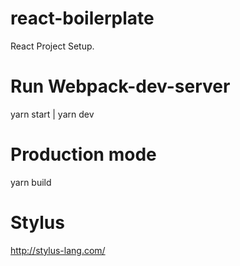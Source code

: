 # react-boilerplate
React Project Setup.

# Run Webpack-dev-server
yarn start | yarn dev

# Production mode
yarn build

# Stylus
http://stylus-lang.com/
